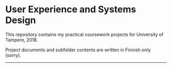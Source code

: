 # User Experience and Systems Design
This repository contains my practical coursework projects for University of Tampere, 2018.

Project documents and subfolder contents are written in Finnish only (sorry).

------